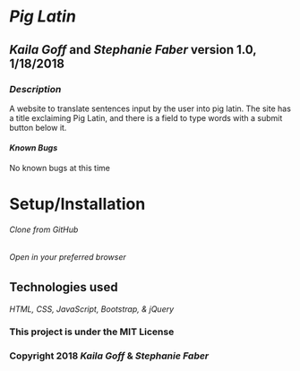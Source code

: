 # _Pig Latin_

## _Kaila Goff_ and _Stephanie Faber_ version 1.0, 1/18/2018

### _Description_

A website to translate sentences input by the user into pig latin. The site has a title exclaiming Pig Latin, and there is a field to type words with a submit button below it.

#### _Known Bugs_

No known bugs at this time

# Setup/Installation
###### Clone from GitHub
###### Open in your preferred browser

## Technologies used

_HTML, CSS, JavaScript, Bootstrap, & jQuery_

### This project is under the MIT License

### Copyright 2018 _Kaila Goff_ & _Stephanie Faber_
